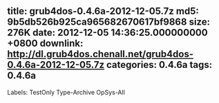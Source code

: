 title: grub4dos-0.4.6a-2012-12-05.7z
md5: 9b5db526b925ca965682670617bf9868
size: 276K
date: 2012-12-05 14:36:25.000000000 +0800
downlink: http://dl.grub4dos.chenall.net/grub4dos-0.4.6a-2012-12-05.7z
categories: 0.4.6a
tags: 0.4.6a
---

Labels: 
 TestOnly
 Type-Archive
 OpSys-All